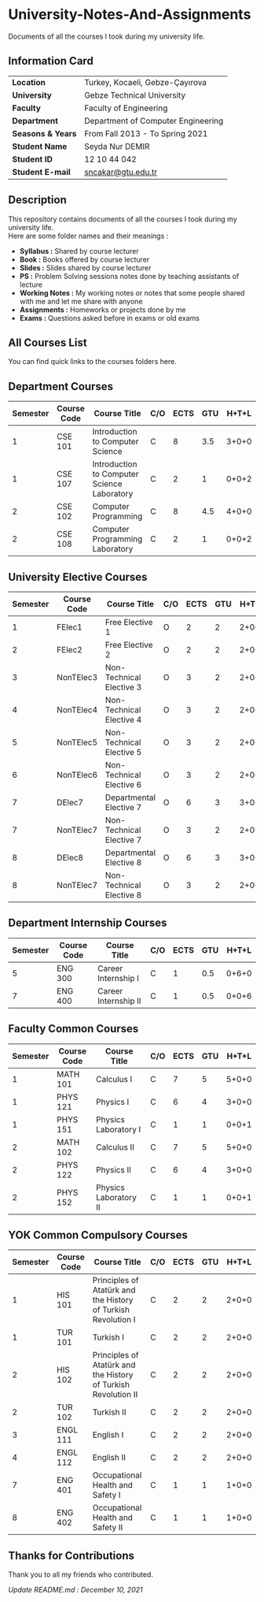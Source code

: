 # University-Notes-And-Assignments
Documents of all the courses I took during my university life.

## Information Card
| | |
| --- | --- |
| **Location** | Turkey, Kocaeli, Gebze-Çayırova |
| **University** | Gebze Technical University |
| **Faculty** | Faculty of Engineering |
| **Department** | Department of Computer Engineering |
| **Seasons & Years** | From Fall 2013 - To Spring 2021 |
| **Student Name** | Seyda Nur DEMIR |
| **Student ID** | 12 10 44 042 |
| **Student E-mail** | sncakar@gtu.edu.tr |

## Description
This repository contains documents of all the courses I took during my university life. \
Here are some folder names and their meanings :
- **Syllabus :** Shared by course lecturer
- **Book :** Books offered by course lecturer
- **Slides :** Slides shared by course lecturer
- **PS :** Problem Solving sessions notes done by teaching assistants of lecture
- **Working Notes :** My working notes or notes that some people shared with me and let me share with anyone
- **Assignments :** Homeworks or projects done by me
- **Exams :** Questions asked before in exams or old exams

## All Courses List

You can find quick links to the courses folders here.

## Department Courses

| Semester | Course Code | Course Title | C/O | ECTS | GTU | H+T+L |
| --- | --- | --- | --- | --- | --- | --- |
| 1 | CSE 101 | Introduction to Computer Science | C | 8 | 3.5 | 3+0+0 |
| 1 | CSE 107 | Introduction to Computer Science Laboratory | C | 2 | 1 | 0+0+2 |
| 2 | CSE 102 | Computer Programming | C | 8 | 4.5 | 4+0+0 |
| 2 | CSE 108 | Computer Programming Laboratory | C | 2 | 1 | 0+0+2 |

## University Elective Courses

| Semester | Course Code | Course Title | C/O | ECTS | GTU | H+T+L |
| --- | --- | --- | --- | --- | --- | --- |
| 1 | FElec1 | Free Elective 1 | O | 2 | 2 | 2+0+0 |
| 2 | FElec2 | Free Elective 2 | O | 2 | 2 | 2+0+0 |
| 3 | NonTElec3 | Non-Technical Elective 3 | O | 3 | 2 | 2+0+0 |
| 4 | NonTElec4 | Non-Technical Elective 4 | O | 3 | 2 | 2+0+0 |
| 5 | NonTElec5 | Non-Technical Elective 5 | O | 3 | 2 | 2+0+0 |
| 6 | NonTElec6 | Non-Technical Elective 6 | O | 3 | 2 | 2+0+0 |
| 7 | DElec7 | Departmental Elective 7 | O | 6 | 3 | 3+0+0 |
| 7 | NonTElec7 | Non-Technical Elective 7 | O | 3 | 2 | 2+0+0 |
| 8 | DElec8 | Departmental Elective 8 | O | 6 | 3 | 3+0+0 |
| 8 | NonTElec7 | Non-Technical Elective 8 | O | 3 | 2 | 2+0+0 |

## Department Internship Courses

| Semester | Course Code | Course Title | C/O | ECTS | GTU | H+T+L |
| --- | --- | --- | --- | --- | --- | --- |
| 5 | ENG 300 | Career Internship I | C | 1 | 0.5 | 0+6+0 |
| 7 | ENG 400 | Career Internship II | C | 1 | 0.5 | 0+0+6 |

## Faculty Common Courses

| Semester | Course Code | Course Title | C/O | ECTS | GTU | H+T+L |
| --- | --- | --- | --- | --- | --- | --- |
| 1 | MATH 101 | Calculus I | C | 7 | 5 | 5+0+0 |
| 1 | PHYS 121 | Physics I | C | 6 | 4 | 3+0+0 |
| 1 | PHYS 151 | Physics Laboratory I | C | 1 | 1 | 0+0+1 |
| 2 | MATH 102 | Calculus II | C | 7 | 5 | 5+0+0 |
| 2 | PHYS 122 | Physics II | C | 6 | 4 | 3+0+0 |
| 2 | PHYS 152 | Physics Laboratory II | C | 1 | 1 | 0+0+1 |

## YOK Common Compulsory Courses

| Semester | Course Code | Course Title | C/O | ECTS | GTU | H+T+L |
| --- | --- | --- | --- | --- | --- | --- |
| 1 | HIS 101 | Principles of Atatürk and the History of Turkish Revolution I | C | 2 | 2 | 2+0+0 |
| 1 | TUR 101 | Turkish I | C | 2 | 2 | 2+0+0 |
| 2 | HIS 102 | Principles of Atatürk and the History of Turkish Revolution II | C | 2 | 2 | 2+0+0 |
| 2 | TUR 102 | Turkish II | C | 2 | 2 | 2+0+0 |
| 3 | ENGL 111 | English I | C | 2 | 2 | 2+0+0 |
| 4 | ENGL 112 | English II | C | 2 | 2 | 2+0+0 |
| 7 | ENG 401 | Occupational Health and Safety I | C | 1 | 1 | 1+0+0 |
| 8 | ENG 402 | Occupational Health and Safety II | C | 1 | 1 | 1+0+0 |

## Thanks for Contributions

Thank you to all my friends who contributed.

_Update README.md : December 10, 2021_